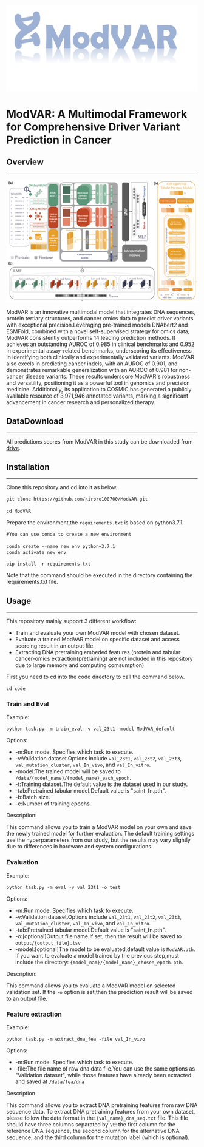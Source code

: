 ![](Logo.png)

# **ModVAR: A Multimodal Framework for Comprehensive Driver Variant Prediction in Cancer**

## Overview

---

![](ModVAR.png)

ModVAR is an innovative multimodal model that integrates DNA sequences, protein tertiary structures, and cancer omics data to predict driver variants with exceptional precision.Leveraging pre-trained models DNAbert2 and ESMFold, combined with a novel self-supervised strategy for omics data, ModVAR consistently outperforms 14 leading prediction methods. It achieves an outstanding AUROC of 0.985 in clinical benchmarks and 0.952 in experimental assay-related benchmarks, underscoring its effectiveness in identifying both clinically and experimentally validated variants. ModVAR also excels in predicting cancer indels, with an AUROC of 0.901, and demonstrates remarkable generalization with an AUROC of 0.981 for non-cancer disease variants. These results underscore ModVAR's robustness and versatility, positioning it as a powerful tool in genomics and precision medicine. Additionally, its application to COSMIC has generated a publicly available resource of 3,971,946 annotated variants, marking a significant advancement in cancer research and personalized therapy.

## DataDownload

---
All predictions scores from ModVAR in this study can be downloaded from [drive](https://drive.google.com/drive/folders/1Vpt4-jIwfLAHhV3tFRG5QRhijRxo__rf?usp=sharing).

## Installation

---

Clone this repository and cd into it as below.

~~~
git clone https://github.com/kiroro100700/ModVAR.git

cd ModVAR
~~~

Prepare the environment,the `requirements.txt` is based on python3.7.1.
~~~
#You can use conda to create a new environment

conda create --name new_env python=3.7.1
conda activate new_env
~~~
~~~
pip install -r requirements.txt
~~~

Note that the command should be executed in the directory containing the requirements.txt file.


## Usage

---

 This repository mainly support 3 different workflow:

- Train and evaluate your own ModVAR model with chosen dataset.
- Evaluate a trained ModVAR model on specific dataset and access scoreing result in an output file.
- Extracting DNA pretraining embeded features.(protein and tabular cancer-omics extraction(pretraining) are not included in this repository due to large memory and computing comsumption)

First you need to cd into the code directory to call the command below.

~~~
cd code
~~~

### Train and  Eval

Example:

~~~
python task.py -m train_eval -v val_23t1 -model ModVAR_default
~~~

Options:

- -m:Run mode. Specifies which task to execute.
- -v:Validation dataset.Options include `val_23t1`, `val_23t2`, `val_23t3`, `val_mutation_cluster`, `val_In_vivo`, and `val_In_vitro`.
- -model:The trained model will be saved to `/data/{model_name}/{model_name}_each_epoch`.
- -t:Training dataset.The default value is the dataset used in our study.
- -tab:Pretrained tabular model.Default value is "saint_fn.pth".
- -b:Batch size.
- -e:Number of training epochs..

Description:

This command allows you to train a ModVAR model on your own and save the newly trained model for further evaluation. The default training settings use the hyperparameters from our study, but the results may vary slightly due to differences in hardware and system configurations.

### Evaluation

Example:

~~~
python task.py -m eval -v val_23t1 -o test
~~~

Options:

- -m:Run mode. Specifies which task to execute.
- -v:Validation dataset.Options include `val_23t1`, `val_23t2`, `val_23t3`, `val_mutation_cluster`, `val_In_vivo`, and `val_In_vitro`.
- -tab:Pretrained tabular model.Default value is "saint_fn.pth".
- -o:[optional]Output file name.If set, then the result will be saved to `output/{output_file}.tsv`
- -model:[optional]The model to be evaluated,default value is `ModVAR.pth`. If you want to evaluate a model trained by the previous step,must include the directory: `{model_nam}/{model_name}_chosen_epoch.pth`.

Description:

This command allows you to evaluate a ModVAR model on selected validation set. If the `-o` option is set,then the prediction result will be saved to an output file.

### Feature extraction

Example:

~~~
python task.py -m extract_dna_fea -file val_In_vivo
~~~

Options:

- -m:Run mode. Specifies which task to execute.
- -file:The file name of raw dna data file.You can use the same options as "Validation dataset", while those features have already been extracted and saved at `/data/fea/dna`

Description

This command allows you to extract DNA pretraining features from raw DNA sequence data. To extract DNA pretraining features from your own dataset, please follow the data format in the `{val_name}_dna_seq.txt` file. This file should have three columns separated by `\t`: the first column for the reference DNA sequence, the second column for the alternative DNA sequence, and the third column for the mutation label (which is optional).

